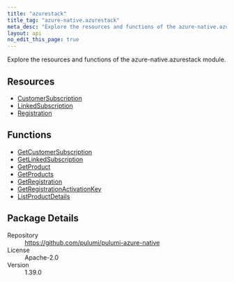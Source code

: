 ```yaml
---
title: "azurestack"
title_tag: "azure-native.azurestack"
meta_desc: "Explore the resources and functions of the azure-native.azurestack module."
layout: api
no_edit_this_page: true
---
```


<!-- WARNING: this file was generated by Pulumi Docs Generator. -->
<!-- Do not edit by hand unless you're certain you know what you are doing! -->

Explore the resources and functions of the azure-native.azurestack module.

<h2 id="resources">Resources</h2>
<ul class="api">
    <li><a href="customersubscription" title="CustomerSubscription"><span class="api-symbol api-symbol--resource"></span>CustomerSubscription</a></li>
    <li><a href="linkedsubscription" title="LinkedSubscription"><span class="api-symbol api-symbol--resource"></span>LinkedSubscription</a></li>
    <li><a href="registration" title="Registration"><span class="api-symbol api-symbol--resource"></span>Registration</a></li>
</ul>

<h2 id="functions">Functions</h2>
<ul class="api">
    <li><a href="getcustomersubscription" title="GetCustomerSubscription"><span class="api-symbol api-symbol--function"></span>GetCustomerSubscription</a></li>
    <li><a href="getlinkedsubscription" title="GetLinkedSubscription"><span class="api-symbol api-symbol--function"></span>GetLinkedSubscription</a></li>
    <li><a href="getproduct" title="GetProduct"><span class="api-symbol api-symbol--function"></span>GetProduct</a></li>
    <li><a href="getproducts" title="GetProducts"><span class="api-symbol api-symbol--function"></span>GetProducts</a></li>
    <li><a href="getregistration" title="GetRegistration"><span class="api-symbol api-symbol--function"></span>GetRegistration</a></li>
    <li><a href="getregistrationactivationkey" title="GetRegistrationActivationKey"><span class="api-symbol api-symbol--function"></span>GetRegistrationActivationKey</a></li>
    <li><a href="listproductdetails" title="ListProductDetails"><span class="api-symbol api-symbol--function"></span>ListProductDetails</a></li>
</ul>

<h2 id="package-details">Package Details</h2>
<dl class="package-details">
	<dt>Repository</dt>
	<dd><a href="https://github.com/pulumi/pulumi-azure-native">https://github.com/pulumi/pulumi-azure-native</a></dd>
	<dt>License</dt>
	<dd>Apache-2.0</dd>
	<dt>Version</dt>
	<dd>1.39.0</dd>
</dl>


